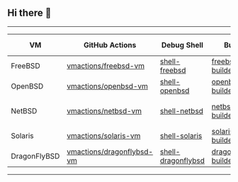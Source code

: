 ## Hi there 👋

-------------------------------------------------------------------------------------------------------------------------------------------------------------------------------------------
| VM      | GitHub Actions                                                  |  Debug Shell                                                |  Builder               |  Supported Releases
|---------|-----------------------------------------------------------------|-------------------------------------------------------------|------------------------|----------------------
| FreeBSD | [vmactions/freebsd-vm](https://github.com/vmactions/freebsd-vm) | [shell-freebsd](https://github.com/vmactions/shell-freebsd) | [freebsd-builder](https://github.com/vmactions/freebsd-builder)  | 12.3, 13.0, 13.1 |
| OpenBSD |  [vmactions/openbsd-vm](https://github.com/vmactions/openbsd-vm)| [shell-openbsd](https://github.com/vmactions/shell-openbsd) | [openbsd-builder](https://github.com/vmactions/openbsd-builder)  | 6.9, 7.1 |
| NetBSD  |  [vmactions/netbsd-vm](https://github.com/vmactions/netbsd-vm)  | [shell-netbsd](https://github.com/vmactions/shell-netbsd)   | [netbsd-builder](https://github.com/vmactions/netbsd-builder)  | 8.0, 8.1, 8.2, 9.0, 9.1, 9.2 |
| Solaris |  [vmactions/solaris-vm](https://github.com/vmactions/solaris-vm)| [shell-solaris](https://github.com/vmactions/shell-solaris) | [solaris-builder](https://github.com/vmactions/solaris-builder)  | 11.4 |
| DragonFlyBSD |  [vmactions/dragonflybsd-vm](https://github.com/vmactions/dragonflybsd-vm)| [shell-dragonflybsd](https://github.com/vmactions/shell-dragonflybsd) | [dragonflybsd-builder](https://github.com/vmactions/dragonflybsd-vm)  | 6.2.2 |
-------------------------------------------------------------------------------------------------------------------------------------------------------------------








